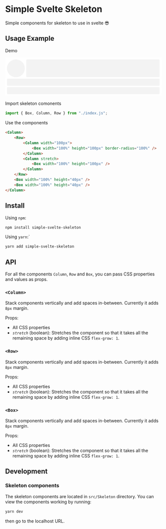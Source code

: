 # Simple Svelte Skeleton

Simple components for skeleton to use in svelte 😎

## Usage Example

Demo

![Demo 1](.github/Screenshot_1.png)

Import skeleton comonents

```javascript
import { Box, Column, Row } from "./index.js";
```

Use the components

```html
<Column>
	<Row>
		<Column width="100px">
			<Box width="100%" height="100px" border-radius="100%" />
		</Column>
		<Column stretch>
			<Box width="100%" height="100px" />
		</Column>
	</Row>
	<Box width="100%" height="40px" />
	<Box width="100%" height="40px" />
</Column>
```

## Install

Using `npm`:

````sh
npm install simple-svelte-skeleton
````

Using `yarn`:`

````sh
yarn add simple-svelte-skeleton
````

## API
For all the components `Column`, `Row` and `Box`, you can pass CSS properties and values as props.

### `<Column>`

Stack components vertically and add spaces in-between. Currently it adds `8px` margin.

Props:

- All CSS properties
- *`stretch`* (boolean): Stretches the component so that it takes all the remaining space by adding inline CSS `flex-grow: 1`.

### `<Row>`

Stack components vertically and add spaces in-between. Currently it adds `8px` margin.

Props:

- All CSS properties
- *`stretch`* (boolean): Stretches the component so that it takes all the remaining space by adding inline CSS `flex-grow: 1`.

### `<Box>`

Stack components vertically and add spaces in-between. Currently it adds `8px` margin.

Props:

- All CSS properties
- *`stretch`* (boolean): Stretches the component so that it takes all the remaining space by adding inline CSS `flex-grow: 1`.

## Development

### Skeleton components
The skeleton components are located in `src/Skeleton` directory. You can view the components working by running:

```sh
yarn dev
```
then go to the localhost URL.
